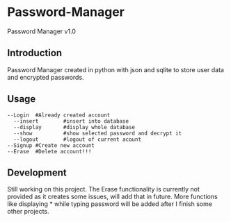 # Password-Manager
Password Manager v1.0

## Introduction
Password Manager created in python with json and sqlite to store user data and encrypted passwords.

## Usage
```console
--Login  #Already created account
  --insert        #insert into database
  --display       #display whole database
  --show          #show selected password and decrypt it
  --logout        #logout of current acount
--Signup #Create new account
--Erase  #Delete account!!!
```

## Development
Still working on this project.
The Erase functionality is currently not provided as it creates some issues, will add that in future.
More functions like displaying * while typing password will be added after I finish some other projects.
